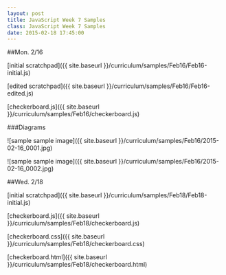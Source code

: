 ```yaml
---
layout: post
title: JavaScript Week 7 Samples
class: JavaScript Week 7 Samples
date: 2015-02-18 17:45:00
---
```


##Mon. 2/16

[initial scratchpad]({{ site.baseurl }}/curriculum/samples/Feb16/Feb16-initial.js)

[edited scratchpad]({{ site.baseurl }}/curriculum/samples/Feb16/Feb16-edited.js)

[checkerboard.js]({{ site.baseurl }}/curriculum/samples/Feb16/checkerboard.js)


###Diagrams

![sample sample image]({{ site.baseurl }}/curriculum/samples/Feb16/2015-02-16_0001.jpg)

![sample sample image]({{ site.baseurl }}/curriculum/samples/Feb16/2015-02-16_0002.jpg)


##Wed. 2/18

[initial scratchpad]({{ site.baseurl }}/curriculum/samples/Feb18/Feb18-initial.js)

[checkerboard.js]({{ site.baseurl }}/curriculum/samples/Feb18/checkerboard.js)

[checkerboard.css]({{ site.baseurl }}/curriculum/samples/Feb18/checkerboard.css)

[checkerboard.html]({{ site.baseurl }}/curriculum/samples/Feb18/checkerboard.html)

